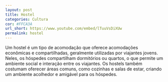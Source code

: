 ```yaml
---
layout: post
title: Hostel
categories: Cultura
cor: #FFCA3A
url_short: https://www.youtube.com/embed/lTuuVsDiXUw
permalink: hostel
---
```

Um hostel é um tipo de acomodação que oferece acomodações econômicas e compartilhadas, geralmente utilizadas por viajantes jovens. Neles, os hóspedes compartilham dormitórios ou quartos, o que permite um ambiente social e interação entre os viajantes. Os hostels também costumam oferecer áreas comuns, como cozinhas e salas de estar, criando um ambiente acolhedor e amigável para os hóspedes.

